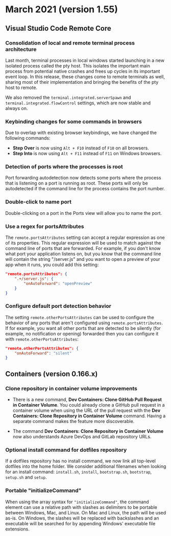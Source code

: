 # March 2021 (version 1.55)

## Visual Studio Code Remote Core

### Consolidation of local and remote terminal process architecture

Last month, terminal processes in local windows started launching in a new
isolated process called the pty host. This isolates the important main process
from potential native crashes and frees up cycles in its important event loop.
In this release, these changes come to remote terminals as well, sharing most of
their implementation and bringing the benefits of the pty host to remote.

We also removed the `terminal.integrated.serverSpawn` and
`terminal.integrated.flowControl` settings, which are now stable and always on.

### Keybinding changes for some commands in browsers

Due to overlap with existing browser keybindings, we have changed the following
commands:

-   **Step Over** is now using `Alt + F10` instead of `F10` on all browsers.
-   **Step Into** is now using `Alt + F11` instead of `F11` on Windows browsers.

### Detection of ports where the processes is root

Port forwarding autodetection now detects some ports where the process that is
listening on a port is running as root. These ports will only be autodetected if
the command line for the process contains the port number.

### Double-click to name port

Double-clicking on a port in the Ports view will allow you to name the port.

### Use a regex for portsAttributes

The `remote.portsAttributes` setting can accept a regular expression as one of
its properties. This regular expression will be used to match against the
command line of ports that are forwarded. For example, if you don't know what
port your application listens on, but you know that the command line will
contain the string "/server.js" and you want to open a preview of your app when
it runs, you could add this setting:

```json
"remote.portsAttributes": {
    ".+/server.js": {
        "onAutoForward": "openPreview"
    }
}
```

### Configure default port detection behavior

The setting `remote.otherPortsAttributes` can be used to configure the behavior
of any ports that aren't configured using `remote.portsAttributes`. If for
example, you want all other ports that are detected to be silently (for example,
no notification or opening) forwarded then you can configure it with
`remote.otherPortsAttributes`:

```json
"remote.otherPortsAttributes": {
    "onAutoForward": "silent"
}
```

## Containers (version 0.166.x)

### Clone repository in container volume improvements

-   There is a new command, **Dev Containers: Clone GitHub Pull Request in
    Container Volume**. You could already clone a GitHub pull request in a
    container volume when using the URL of the pull request with the **Dev
    Containers: Clone Repository in Container Volume** command. Having a
    separate command makes the feature more discoverable.

-   The command **Dev Containers: Clone Repository in Container Volume** now
    also understands Azure DevOps and GitLab repository URLs.

### Optional install command for dotfiles repository

If a dotfiles repository has no install command, we now link all top-level
dotfiles into the home folder. We consider additional filenames when looking for
an install command: `install.sh`, `install`, `bootstrap.sh`, `bootstrap`,
`setup.sh` and `setup`.

### Portable "initializeCommand"

When using the array syntax for `"initializeCommand"`, the command element can
use a relative path with slashes as delimiters to be portable between Windows,
Mac, and Linux. On Mac and Linux, the path will be used as-is. On Windows, the
slashes will be replaced with backslashes and an executable will be searched for
by appending Windows' executable file extensions.
